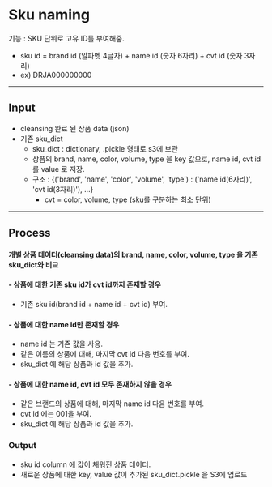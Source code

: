 # Sku naming
기능 : SKU 단위로 고유 ID를 부여해줌.
- sku id = brand id (알파벳 4글자) + name id (숫자 6자리) + cvt id (숫자 3자리)
- ex) DRJA000000000
* * *

## Input
-  cleansing 완료 된 상품 data (json)
-  기존 sku_dict
    * sku_dict : dictionary, .pickle 형태로 s3에 보관
    * 상품의 brand, name, color, volume, type 을 key 값으로, name id, cvt id를 value 로 저장.
    * 구조 : {('brand', 'name', 'color', 'volume', 'type') : ('name id(6자리)', 'cvt id(3자리)'), ...} 
        * cvt = color, volume, type (sku를 구분하는 최소 단위)
* * *

## Process
####  개별 상품 데이터(cleansing data)의 brand, name, color, volume, type 을 기존 sku_dict와 비교
#### -    상품에 대한 기존 sku id가 cvt id까지 존재할 경우
- 기존 sku id(brand id + name id + cvt id) 부여.
#### -   상품에 대한 name id만 존재할 경우
- name id 는 기존 값을 사용.
- 같은 이름의 상품에 대해, 마지막 cvt id 다음 번호를 부여.
- sku_dict 에 해당 상품과 id 값을 추가.
#### -   상품에 대한 name id, cvt id 모두 존재하지 않을 경우 
- 같은 브랜드의 상품에 대해, 마지막 name id 다음 번호를 부여.
- cvt id 에는 001을 부여.
- sku_dict 에 해당 상품과 id 값을 추가.
### Output
-  sku id column 에 값이 채워진 상품 데이터.
-  새로운 상품에 대한 key, value 값이 추가된 sku_dict.pickle 을 S3에 업로드